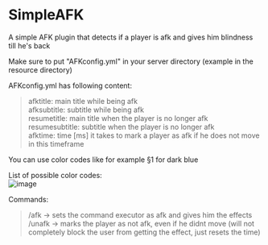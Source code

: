 # SimpleAFK
A simple AFK plugin that detects if a player is afk and gives him blindness till he's back

Make sure to put "AFKconfig.yml" in your server directory (example in the resource directory)

AFKconfig.yml has following content:

  >afktitle: main title while being afk  
  >afksubtitle: subtitle while being afk  
  >resumetitle: main title when the player is no longer afk  
  >resumesubtitle: subtitle when the player is no longer afk  
  >afktime: time [ms] it takes to mark a player as afk if he does not move in this timeframe  

You can use color codes like for example §1 for dark blue

List of possible color codes:  
![image](https://user-images.githubusercontent.com/68852290/207129506-01418ccd-9bda-4642-9248-9aba0a7c4c76.png)



Commands:
  > /afk -> sets the command executor as afk and gives him the effects  
  > /unafk -> marks the player as not afk, even if he didnt move (will not completely block the user from getting the effect, just resets the time)
  
  
